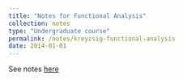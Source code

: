 ```yaml
---
title: "Notes for Functional Analysis"
collection: notes
type: "Undergraduate course"
permalink: /notes/kreyzsig-functional-analysis
date: 2014-01-01
---
```


See notes [here](\files\functional_analysis_notes.pdf)
